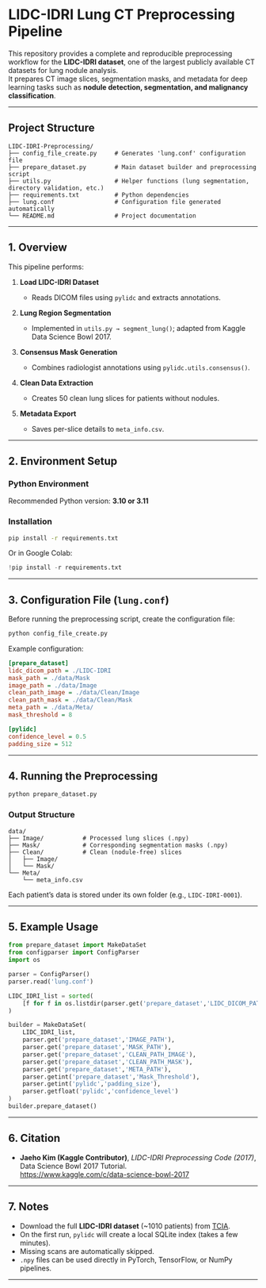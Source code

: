 # LIDC-IDRI Lung CT Preprocessing Pipeline

This repository provides a complete and reproducible preprocessing workflow for the **LIDC-IDRI dataset**, one of the largest publicly available CT datasets for lung nodule analysis.  
It prepares CT image slices, segmentation masks, and metadata for deep learning tasks such as **nodule detection, segmentation, and malignancy classification**.

---

## Project Structure

```
LIDC-IDRI-Preprocessing/
├── config_file_create.py     # Generates 'lung.conf' configuration file
├── prepare_dataset.py        # Main dataset builder and preprocessing script
├── utils.py                  # Helper functions (lung segmentation, directory validation, etc.)
├── requirements.txt          # Python dependencies
├── lung.conf                 # Configuration file generated automatically
└── README.md                 # Project documentation
```

---

## 1. Overview

This pipeline performs:

1. **Load LIDC-IDRI Dataset**  
   - Reads DICOM files using `pylidc` and extracts annotations.

2. **Lung Region Segmentation**  
   - Implemented in `utils.py → segment_lung()`; adapted from Kaggle Data Science Bowl 2017.

3. **Consensus Mask Generation**  
   - Combines radiologist annotations using `pylidc.utils.consensus()`.

4. **Clean Data Extraction**  
   - Creates 50 clean lung slices for patients without nodules.

5. **Metadata Export**  
   - Saves per-slice details to `meta_info.csv`.

---

## 2. Environment Setup

### Python Environment
Recommended Python version: **3.10 or 3.11**

### Installation
```bash
pip install -r requirements.txt
```

Or in Google Colab:
```python
!pip install -r requirements.txt
```

---

## 3. Configuration File (`lung.conf`)

Before running the preprocessing script, create the configuration file:
```bash
python config_file_create.py
```

Example configuration:

```ini
[prepare_dataset]
lidc_dicom_path = ./LIDC-IDRI
mask_path = ./data/Mask
image_path = ./data/Image
clean_path_image = ./data/Clean/Image
clean_path_mask = ./data/Clean/Mask
meta_path = ./data/Meta/
mask_threshold = 8

[pylidc]
confidence_level = 0.5
padding_size = 512
```

---

## 4. Running the Preprocessing

```bash
python prepare_dataset.py
```

### Output Structure
```
data/
├── Image/           # Processed lung slices (.npy)
├── Mask/            # Corresponding segmentation masks (.npy)
├── Clean/           # Clean (nodule-free) slices
│   ├── Image/
│   └── Mask/
└── Meta/
    └── meta_info.csv
```

Each patient’s data is stored under its own folder (e.g., `LIDC-IDRI-0001`).

---

## 5. Example Usage

```python
from prepare_dataset import MakeDataSet
from configparser import ConfigParser
import os

parser = ConfigParser()
parser.read('lung.conf')

LIDC_IDRI_list = sorted(
    [f for f in os.listdir(parser.get('prepare_dataset','LIDC_DICOM_PATH')) if not f.startswith('.')]
)

builder = MakeDataSet(
    LIDC_IDRI_list,
    parser.get('prepare_dataset','IMAGE_PATH'),
    parser.get('prepare_dataset','MASK_PATH'),
    parser.get('prepare_dataset','CLEAN_PATH_IMAGE'),
    parser.get('prepare_dataset','CLEAN_PATH_MASK'),
    parser.get('prepare_dataset','META_PATH'),
    parser.getint('prepare_dataset','Mask_Threshold'),
    parser.getint('pylidc','padding_size'),
    parser.getfloat('pylidc','confidence_level')
)
builder.prepare_dataset()
```

---

## 6. Citation

- **Jaeho Kim (Kaggle Contributor)**, *LIDC-IDRI Preprocessing Code (2017)*, Data Science Bowl 2017 Tutorial.  
  https://www.kaggle.com/c/data-science-bowl-2017  


---

## 7. Notes

- Download the full **LIDC-IDRI dataset** (~1010 patients) from [TCIA](https://wiki.cancerimagingarchive.net/display/Public/LIDC-IDRI).  
- On the first run, `pylidc` will create a local SQLite index (takes a few minutes).  
- Missing scans are automatically skipped.  
- `.npy` files can be used directly in PyTorch, TensorFlow, or NumPy pipelines.

---